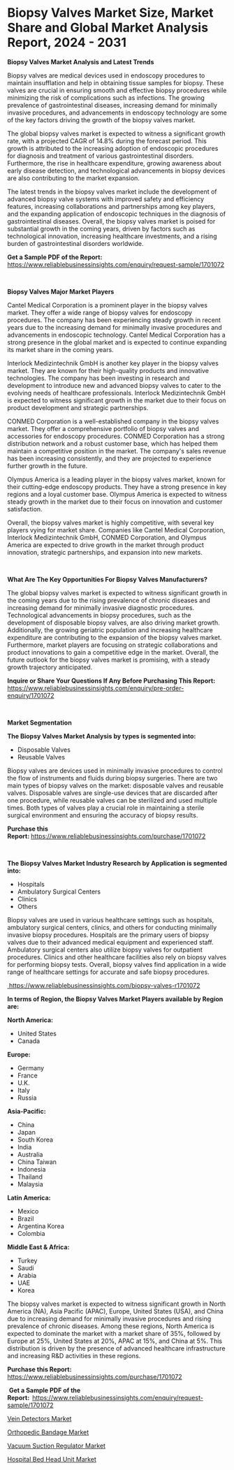 <p><h1>Biopsy Valves Market Size, Market Share and Global Market Analysis Report, 2024 - 2031</h1></p><p><strong>Biopsy Valves Market Analysis and Latest Trends</strong></p>
<p><p>Biopsy valves are medical devices used in endoscopy procedures to maintain insufflation and help in obtaining tissue samples for biopsy. These valves are crucial in ensuring smooth and effective biopsy procedures while minimizing the risk of complications such as infections. The growing prevalence of gastrointestinal diseases, increasing demand for minimally invasive procedures, and advancements in endoscopy technology are some of the key factors driving the growth of the biopsy valves market.</p><p>The global biopsy valves market is expected to witness a significant growth rate, with a projected CAGR of 14.8% during the forecast period. This growth is attributed to the increasing adoption of endoscopic procedures for diagnosis and treatment of various gastrointestinal disorders. Furthermore, the rise in healthcare expenditure, growing awareness about early disease detection, and technological advancements in biopsy devices are also contributing to the market expansion.</p><p>The latest trends in the biopsy valves market include the development of advanced biopsy valve systems with improved safety and efficiency features, increasing collaborations and partnerships among key players, and the expanding application of endoscopic techniques in the diagnosis of gastrointestinal diseases. Overall, the biopsy valves market is poised for substantial growth in the coming years, driven by factors such as technological innovation, increasing healthcare investments, and a rising burden of gastrointestinal disorders worldwide.</p></p>
<p><strong>Get a Sample PDF of the Report:&nbsp;</strong> <a href="https://www.reliablebusinessinsights.com/enquiry/request-sample/1701072">https://www.reliablebusinessinsights.com/enquiry/request-sample/1701072</a></p>
<p>&nbsp;</p>
<p><strong>Biopsy Valves Major Market Players</strong></p>
<p><p>Cantel Medical Corporation is a prominent player in the biopsy valves market. They offer a wide range of biopsy valves for endoscopy procedures. The company has been experiencing steady growth in recent years due to the increasing demand for minimally invasive procedures and advancements in endoscopic technology. Cantel Medical Corporation has a strong presence in the global market and is expected to continue expanding its market share in the coming years.</p><p>Interlock Medizintechnik GmbH is another key player in the biopsy valves market. They are known for their high-quality products and innovative technologies. The company has been investing in research and development to introduce new and advanced biopsy valves to cater to the evolving needs of healthcare professionals. Interlock Medizintechnik GmbH is expected to witness significant growth in the market due to their focus on product development and strategic partnerships.</p><p>CONMED Corporation is a well-established company in the biopsy valves market. They offer a comprehensive portfolio of biopsy valves and accessories for endoscopy procedures. CONMED Corporation has a strong distribution network and a robust customer base, which has helped them maintain a competitive position in the market. The company's sales revenue has been increasing consistently, and they are projected to experience further growth in the future.</p><p>Olympus America is a leading player in the biopsy valves market, known for their cutting-edge endoscopy products. They have a strong presence in key regions and a loyal customer base. Olympus America is expected to witness steady growth in the market due to their focus on innovation and customer satisfaction.</p><p>Overall, the biopsy valves market is highly competitive, with several key players vying for market share. Companies like Cantel Medical Corporation, Interlock Medizintechnik GmbH, CONMED Corporation, and Olympus America are expected to drive growth in the market through product innovation, strategic partnerships, and expansion into new markets.</p></p>
<p>&nbsp;</p>
<p><strong>What Are The Key Opportunities For Biopsy Valves Manufacturers?</strong></p>
<p><p>The global biopsy valves market is expected to witness significant growth in the coming years due to the rising prevalence of chronic diseases and increasing demand for minimally invasive diagnostic procedures. Technological advancements in biopsy procedures, such as the development of disposable biopsy valves, are also driving market growth. Additionally, the growing geriatric population and increasing healthcare expenditure are contributing to the expansion of the biopsy valves market. Furthermore, market players are focusing on strategic collaborations and product innovations to gain a competitive edge in the market. Overall, the future outlook for the biopsy valves market is promising, with a steady growth trajectory anticipated.</p></p>
<p><strong>Inquire or Share Your Questions If Any Before Purchasing This Report:</strong> <a href="https://www.reliablebusinessinsights.com/enquiry/pre-order-enquiry/1701072">https://www.reliablebusinessinsights.com/enquiry/pre-order-enquiry/1701072</a></p>
<p>&nbsp;</p>
<p><strong>Market Segmentation</strong></p>
<p><strong>The Biopsy Valves Market Analysis by types is segmented into:</strong></p>
<p><ul><li>Disposable Valves</li><li>Reusable Valves</li></ul></p>
<p><p>Biopsy valves are devices used in minimally invasive procedures to control the flow of instruments and fluids during biopsy surgeries. There are two main types of biopsy valves on the market: disposable valves and reusable valves. Disposable valves are single-use devices that are discarded after one procedure, while reusable valves can be sterilized and used multiple times. Both types of valves play a crucial role in maintaining a sterile surgical environment and ensuring the accuracy of biopsy results.</p></p>
<p><strong>Purchase this Report:&nbsp;</strong><a href="https://www.reliablebusinessinsights.com/purchase/1701072">https://www.reliablebusinessinsights.com/purchase/1701072</a></p>
<p>&nbsp;</p>
<p><strong>The Biopsy Valves Market Industry Research by Application is segmented into:</strong></p>
<p><ul><li>Hospitals</li><li>Ambulatory Surgical Centers</li><li>Clinics</li><li>Others</li></ul></p>
<p><p>Biopsy valves are used in various healthcare settings such as hospitals, ambulatory surgical centers, clinics, and others for conducting minimally invasive biopsy procedures. Hospitals are the primary users of biopsy valves due to their advanced medical equipment and experienced staff. Ambulatory surgical centers also utilize biopsy valves for outpatient procedures. Clinics and other healthcare facilities also rely on biopsy valves for performing biopsy tests. Overall, biopsy valves find application in a wide range of healthcare settings for accurate and safe biopsy procedures.</p></p>
<p><a href="https://www.reliablebusinessinsights.com/biopsy-valves-r1701072">&nbsp;https://www.reliablebusinessinsights.com/biopsy-valves-r1701072</a></p>
<p><strong>In terms of Region, the Biopsy Valves Market Players available by Region are:</strong></p>
<p>
    <p> <strong> North America: </strong>
        <ul>
            <li>United States</li>
            <li>Canada</li>
        </ul>
        </p> 
    <p> <strong> Europe: </strong>
        <ul>
            <li>Germany</li>
            <li>France</li>
            <li>U.K.</li>
            <li>Italy</li>
            <li>Russia</li>
        </ul>
        </p> 
    <p> <strong> Asia-Pacific: </strong>
        <ul>
            <li>China</li>
            <li>Japan</li>
            <li>South Korea</li>
            <li>India</li>
            <li>Australia</li>
            <li>China Taiwan</li>
            <li>Indonesia</li>
            <li>Thailand</li>
            <li>Malaysia</li>
        </ul>
        </p> 
    <p> <strong> Latin America: </strong>
        <ul>
            <li>Mexico</li>
            <li>Brazil</li>
            <li>Argentina Korea</li>
            <li>Colombia</li>
        </ul>
        </p> 
    <p> <strong> Middle East & Africa: </strong>
        <ul>
            <li>Turkey</li>
            <li>Saudi</li>
            <li>Arabia</li>
            <li>UAE</li>
            <li>Korea</li>
        </ul>
    </p>
    </p>
<p><p>The biopsy valves market is expected to witness significant growth in North America (NA), Asia Pacific (APAC), Europe, United States (USA), and China due to increasing demand for minimally invasive procedures and rising prevalence of chronic diseases. Among these regions, North America is expected to dominate the market with a market share of 35%, followed by Europe at 25%, United States at 20%, APAC at 15%, and China at 5%. This distribution is driven by the presence of advanced healthcare infrastructure and increasing R&D activities in these regions.</p></p>
<p><strong>Purchase this Report: </strong><a href="https://www.reliablebusinessinsights.com/purchase/1701072">https://www.reliablebusinessinsights.com/purchase/1701072</a></p>
<p>&nbsp;<strong>Get a Sample PDF of the Report:&nbsp;&nbsp;</strong><a href="https://www.reliablebusinessinsights.com/enquiry/request-sample/1701072">https://www.reliablebusinessinsights.com/enquiry/request-sample/1701072</a></p>
<p><strong></strong></p>
<p><p><a href="https://github.com/JuliaFadel1922/Market-Research-Report-List-2/blob/main/vein-detectors-market.md">Vein Detectors Market</a></p><p><a href="https://github.com/dringals/Market-Research-Report-List-5/blob/main/orthopedic-bandage-market.md">Orthopedic Bandage Market</a></p><p><a href="https://github.com/moyahfrancoestellec51j635wcx/Market-Research-Report-List-3/blob/main/vacuum-suction-regulator-market.md">Vacuum Suction Regulator Market</a></p><p><a href="https://github.com/mharielmesa/Market-Research-Report-List-4/blob/main/hospital-bed-head-unit-market.md">Hospital Bed Head Unit Market</a></p></p>